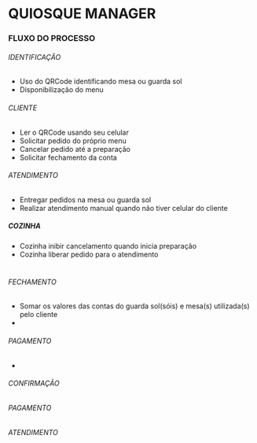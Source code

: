 # QUIOSQUE MANAGER



### FLUXO DO PROCESSO

 ###### IDENTIFICAÇÃO

 - Uso do QRCode identificando mesa ou guarda sol
 - Disponibilização do menu

###### CLIENTE

 - Ler o QRCode usando seu celular
 - Solicitar pedido do próprio menu
 - Cancelar pedido até a preparação
 - Solicitar fechamento da conta
 
###### ATENDIMENTO 

 - Entregar pedidos na mesa ou guarda sol
 - Realizar atendimento manual quando não tiver celular do cliente
 
 ##### COZINHA
 
 - Cozinha inibir cancelamento quando inicia preparação
 - Cozinha liberar pedido para o atendimento
#
###### FECHAMENTO

 - Somar os valores das contas do guarda sol(sóis) e mesa(s) utilizada(s) pelo cliente
 -  
###### PAGAMENTO

 - 
###### CONFIRMAÇÃO

###### PAGAMENTO

###### ATENDIMENTO

